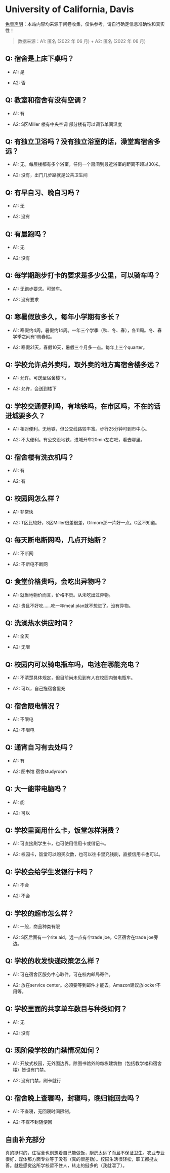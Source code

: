 # University of California, Davis

[免责声明](https://colleges.chat/#_3)：本站内容均来源于问卷收集，仅供参考，请自行确定信息准确性和真实性！

> 数据来源：A1: 匿名 (2022 年 06 月) + A2: 匿名 (2022 年 06 月)

## Q: 宿舍是上床下桌吗？

- A1: 是

- A2: 否

## Q: 教室和宿舍有没有空调？

- A1: 有

- A2: S区Miller 楼有中央空调 部分楼有可以调节单间温度

## Q: 有独立卫浴吗？没有独立浴室的话，澡堂离宿舍多远？

- A1: 无。每层楼都有多个浴室，任何一个房间到最近浴室的距离不超过30米。

- A2: 没有，出门几步路就是公共卫生间

## Q: 有早自习、晚自习吗？

- A1: 无

- A2: 没有

## Q: 有晨跑吗？

- A1: 无

- A2: 没有

## Q: 每学期跑步打卡的要求是多少公里，可以骑车吗？

- A1: 无跑步要求。可骑车。

- A2: 没有要求

## Q: 寒暑假放多久，每年小学期有多长？

- A1: 寒假约4周，暑假约14周。一年三个学季（秋、冬、春），各11周。冬、春学季之间有1周春假。

- A2: 寒假21天，春假10天，暑假三个月多一点。每年上三个quarter。

## Q: 学校允许点外卖吗，取外卖的地方离宿舍楼多远？

- A1: 允许。可送至宿舍楼下。

- A2: 允许，会送到楼下

## Q: 学校交通便利吗，有地铁吗，在市区吗，不在的话进城要多久？

- A1: 相对便利。无地铁，但公交线路较丰富。步行25分钟可到市中心。

- A2: 不太便利。有公交没地铁，进城开车20min左右吧，看去哪里。

## Q: 宿舍楼有洗衣机吗？

- A1: 有

- A2: 有

## Q: 校园网怎么样？

- A1: 非常快

- A2: T区比较好，S区Miller很差很差，Gilmore那一片好一点。C区不知道。

## Q: 每天断电断网吗，几点开始断？

- A1: 不断网

- A2: 不断电不断网

## Q: 食堂价格贵吗，会吃出异物吗？

- A1: 就当地物价而言，价格不贵。从未吃出过异物。

- A2: 贵且不好吃……吃一年meal plan就不想进了。没有异物。

## Q: 洗澡热水供应时间？

- A1: 全天

- A2: 无限

## Q: 校园内可以骑电瓶车吗，电池在哪能充电？

- A1: 不清楚具体规定，但目前尚未见到有人在校园内骑电瓶车。

- A2: 可以，自己拖宿舍里充

## Q: 宿舍限电情况？

- A1: 不限电

- A2: 不限电

## Q: 通宵自习有去处吗？

- A1: 有

- A2: 图书馆 宿舍studyroom

## Q: 大一能带电脑吗？

- A1: 能

- A2: 可以

## Q: 学校里面用什么卡，饭堂怎样消费？

- A1: 可直接刷学生卡，也可使用信用卡或借记卡。

- A2: 校园卡，饭堂可以购买次数，也可以往卡里充钱刷，直接信用卡也可以。

## Q: 学校会给学生发银行卡吗？

- A1: 不会

- A2: 不会

## Q: 学校的超市怎么样？

- A1: 一般，商品种类有限

- A2: S区后面有一个rite aid，远一点有个trade joe。C区宿舍在trade joe旁边。

## Q: 学校的收发快递政策怎么样？

- A1: 可在宿舍区服务中心取件，可在校内邮局寄件。

- A2: 放在service center。必须要等到邮件才能去。Amazon建议放locker不用等。

## Q: 学校里面的共享单车数目与种类如何？

- A1: 无

- A2: 没有

## Q: 现阶段学校的门禁情况如何？

- A1: 开放式校园，无外围边界。除图书馆外的每栋建筑物（包括教学楼和宿舍楼）皆设有门禁。

- A2: 没有门禁，刷卡就行

## Q: 宿舍晚上查寝吗，封寝吗，晚归能回去吗？

- A1: 不查寝，无回寝时间限制。

- A2: 不查不封随便回

## 自由补充部分

真的挺村的，住宿舍也别想着自己能做饭，厨房太远了而且不保证卫生。农业专业很好，媒体那方面专业等于没有（真的很差劲）。校园生活很轻松，职工都挺友善。就是感觉这所学校留不住人，转走的挺多的（我就溜了）。